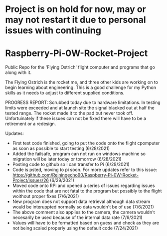 # Project is on hold for now, may or may not restart it due to personal issues with continuing

# Raspberry-Pi-0W-Rocket-Project
Public Repo for the 'Flying Ostrich' flight computer and programs that go along with it.

The Flying Ostrich is the rocket me, and three other kids are working on to begin learning about engineering. This is a good challenge for my Python skills as it needs to adjust to different supplied conditions. 

PROGRESS REPORT: Scrubbed today due to hardware limitations. In testing limits were exceeded and at launch site the signal blacked out at half the tested range. The rocket made it to the pad but never took off. Unfortuinately if these issues can not be fixed there will have to be a retirement or a redesign.

Updates:
- First test code finished, going to put the code onto the flight cpomputer as soon as possible to start testing (6/28/2021)
- Added the failsafe, program can not run on windows machine so migration will be later today or tomorrow (6/28/2021)
- Posting code to github so I can transfer to Pi (6/29/2021)
- Code is psted, moving to pi soon. For more updates refer to this issue: https://github.com/Reiningecho90/Raspberry-Pi-0W-Rocket-Project/issues/26 (6/29/2021)
- Moved code onto RPi and opened a series of issues regarding issues within the code that are not fatal to the program but possibly to the flight woithout proper fixes (7/6/2021)
- New program does not support data retrieval although data stream would be interuppted normally so data wouldn't be of use (7/6/2021)
- The above comment also applies to the camera, the camera wouldn't necesarily be used because of the internal data rate (7/6/2021)
- Values will have to be formatted based on guess and check as they are not being scaled properly using the default code (7/24/2021)
